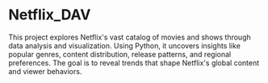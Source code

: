 # Netflix_DAV
This project explores Netflix's vast catalog of movies and shows through data analysis and visualization. Using Python, it uncovers insights like popular genres, content distribution, release patterns, and regional preferences. The goal is to reveal trends that shape Netflix's global content and viewer behaviors.
